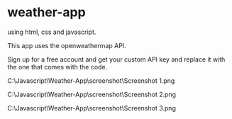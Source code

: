 # weather-app

using html, css and javascript.

This app uses the openweathermap API.

Sign up for a free account and get your custom API key and replace it with the one that comes with the code.

C:\Javascript\Weather-App\screenshot\Screenshot 1.png

C:\Javascript\Weather-App\screenshot\Screenshot 2.png

C:\Javascript\Weather-App\screenshot\Screenshot 3.png

